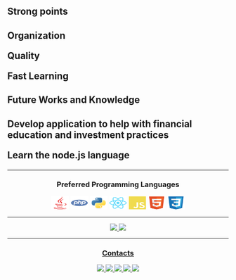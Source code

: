 <h2> Strong points <h2>
  <p> Organization </p>
  <p> Quality </p>
  <p> Fast Learning </p>

<h2> Future Works and Knowledge <h2>
  <p> Develop application to help with financial education and investment practices </p>
  <p> Learn the node.js language </p>
<hr>

<h3 align="center"> Preferred Programming Languages </h3>

<div style="display: inline_block" align="center">

  <img alt="Re-Java" height="30" width="40" src="https://github.com/devicons/devicon/blob/master/icons/java/java-plain.svg">

  <img alt="Re-PHP" height="30" width="40" src="https://raw.githubusercontent.com/devicons/devicon/master/icons/php/php-plain.svg">

  <img alt="Re-Python" height="30" width="40" src="https://raw.githubusercontent.com/devicons/devicon/master/icons/python/python-original.svg">

  <img alt="Re-React" height="30" width="40" src="https://raw.githubusercontent.com/devicons/devicon/master/icons/react/react-original.svg">

  <img alt="Re-Js" height="30" width="40" src="https://raw.githubusercontent.com/devicons/devicon/master/icons/javascript/javascript-plain.svg">
  
  <img alt="Re-HTML" height="30" width="40" src="https://raw.githubusercontent.com/devicons/devicon/master/icons/html5/html5-original.svg">
  <img alt="Re-CSS" height="30" width="40" src="https://raw.githubusercontent.com/devicons/devicon/master/icons/css3/css3-original.svg">
  
</div>

<hr>

<div align="center">

  <a href="https://github.com/JoaoPedroSH">

  <img height="170em" src="https://github-readme-stats.vercel.app/api?username=JoaoPedroSH&show_icons=true&theme=tokyonight&include_all_commits=true&count_private=true"/>

  <img height="170em" src="https://github-readme-stats.vercel.app/api/top-langs/?username=JoaoPedroSH&layout=compact&langs_count=7&theme=tokyonight"/>

</div>

<hr>

<h3 align="center"> Contacts </h3>

<div align="center">

  <a href="https://wa.me/+5594992927891" alt="WhatsApp" target="_blank">

  <img src="https://img.shields.io/badge/-WhatsApp-25d366?style=flat-square&labelColor=25d366&logo=whatsapp&logoColor=white&link=https://wa.me/+5594992927891"/>

  </a>

  <a href="https://www.linkedin.com/in/joão-pedro-pereira-lima-1b648a1b9/" alt="linkedin" target="_blank">

  <img src="https://img.shields.io/badge/LinkedIn-%230077B5.svg?&style=flat-square&logo=linkedin&logoColor=white">

  </a>

  <a href="mailto:joaopedro.shalom27@gmail.com" alt="gmail" target="_blank">

  <img src="https://img.shields.io/badge/-Gmail-FF0000?style=flat-square&labelColor=FF0000&logo=gmail&logoColor=white&link=mailto:joaopedro.shalom27@gmail.com" />

  </a>

  <a href="https://instagram.com/joaopedrosh_" target="_blank">
  
  <img src="https://img.shields.io/badge/-Instagram-%23E4405F?style=flat-square&logo=instagram&logoColor=white">
  
  </a>

  <a href="https://discord.com/channels/880199805345861722/880199805345861726" target="_blank">
  
  <img src="https://img.shields.io/badge/Discord-7289DA?style=flat-square&logo=discord&logoColor=white">
  
  </a> 

</div>